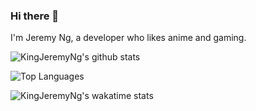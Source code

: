 ### Hi there 👋

I'm Jeremy Ng, a developer who likes anime and gaming.

<!--
**KingJeremyNg/kingjeremyng** is a ✨ _special_ ✨ repository because its `README.md` (this file) appears on your GitHub profile.

Here are some ideas to get you started:

- 🔭 I’m currently working on ...
- 🌱 I’m currently learning ...
- 👯 I’m looking to collaborate on ...
- 🤔 I’m looking for help with ...
- 💬 Ask me about ...
- 📫 How to reach me: ...
- 😄 Pronouns: ...
- ⚡ Fun fact: ...
-->

![KingJeremyNg's github stats](https://github-readme-stats.vercel.app/api?username=kingjeremyng&show_icons=true&theme=radical)

![Top Languages](https://github-readme-stats.vercel.app/api/top-langs/?username=kingjeremyng&layout=compact&theme=radical&langs_count=10&exclude_repo=cps511,cps305)

![KingJeremyNg's wakatime stats](https://github-readme-stats.vercel.app/api/wakatime?username=underbalanced&theme=radical)

